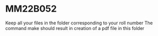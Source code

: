 # MM22B052
Keep all your files in the folder corresponding to your roll number
The command make should result in creation of a pdf file in this folder
